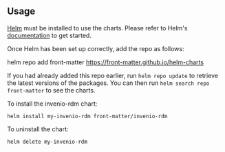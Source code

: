## Usage

[Helm](https://helm.sh) must be installed to use the charts.  Please refer to
Helm's [documentation](https://helm.sh/docs) to get started.

Once Helm has been set up correctly, add the repo as follows:

  helm repo add front-matter https://front-matter.github.io/helm-charts

If you had already added this repo earlier, run `helm repo update` to retrieve
the latest versions of the packages.  You can then run `helm search repo
front-matter` to see the charts.

To install the invenio-rdm chart:

    helm install my-invenio-rdm front-matter/invenio-rdm

To uninstall the chart:

    helm delete my-invenio-rdm